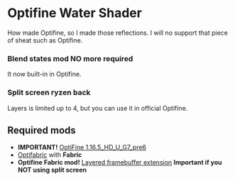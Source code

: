 # Optifine Water Shader

How made Optifine, so I made those reflections. I will no support that piece of sheat such as Optifine. 

### Blend states mod NO more required

It now built-in in Optifine. 

### Split screen ryzen back

Layers is limited up to 4, but you can use it in official Optifine. 

## Required mods

- **IMPORTANT!** [OptiFine 1.16.5_HD_U_G7_pre6](https://optifine.net/downloads) 
- [Optifabric](https://minecraft.curseforge.com/projects/optifabric) with **Fabric**
- **Optifine Fabric mod!** [Layered framebuffer extension](https://github.com/helixd2s/OptifineLayeredMod) **Important if you NOT using split screen**
